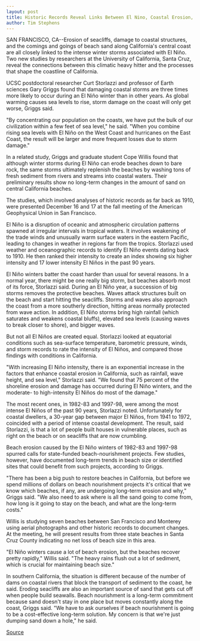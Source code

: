 ```yaml
---
layout: post
title: Historic Records Reveal Links Between El Nino, Coastal Erosion, And Shifting Sands Of Beaches In Central California
author: Tim Stephens
---
```


SAN FRANCISCO, CA--Erosion of seacliffs, damage to coastal structures, and the comings and goings of beach sand along California's central coast are all closely linked to the intense winter storms associated with El Niño. Two new studies by researchers at the University of California, Santa Cruz, reveal the connections between this climatic heavy hitter and the processes that shape the coastline of California.

UCSC postdoctoral researcher Curt Storlazzi and professor of Earth sciences Gary Griggs found that damaging coastal storms are three times more likely to occur during an El Niño winter than in other years. As global warming causes sea levels to rise, storm damage on the coast will only get worse, Griggs said.

"By concentrating our population on the coasts, we have put the bulk of our civilization within a few feet of sea level," he said. "When you combine rising sea levels with El Niño on the West Coast and hurricanes on the East Coast, the result will be larger and more frequent losses due to storm damage."

In a related study, Griggs and graduate student Cope Willis found that although winter storms during El Niño can erode beaches down to bare rock, the same storms ultimately replenish the beaches by washing tons of fresh sediment from rivers and streams into coastal waters. Their preliminary results show no long-term changes in the amount of sand on central California beaches.

The studies, which involved analyses of historic records as far back as 1910, were presented December 16 and 17 at the fall meeting of the American Geophysical Union in San Francisco.

El Niño is a disruption of oceanic and atmospheric circulation patterns spawned at irregular intervals in tropical waters. It involves weakening of the trade winds and unusually warm surface waters in the eastern Pacific, leading to changes in weather in regions far from the tropics. Storlazzi used weather and oceanographic records to identify El Niño events dating back to 1910. He then ranked their intensity to create an index showing six higher intensity and 17 lower intensity El Niños in the past 90 years.

El Niño winters batter the coast harder than usual for several reasons. In a normal year, there might be one really big storm, but beaches absorb most of its force, Storlazzi said. During an El Niño year, a succession of big storms removes the protective beaches. Waves attack structures built on the beach and start hitting the seacliffs. Storms and waves also approach the coast from a more southerly direction, hitting areas normally protected from wave action. In addition, El Niño storms bring high rainfall (which saturates and weakens coastal bluffs), elevated sea levels (causing waves to break closer to shore), and bigger waves.

But not all El Niños are created equal. Storlazzi looked at equatorial conditions such as sea-surface temperature, barometric pressure, winds, and storm records to rate the intensity of El Niños, and compared those findings with conditions in California.

"With increasing El Niño intensity, there is an exponential increase in the factors that enhance coastal erosion in California, such as rainfall, wave height, and sea level," Storlazzi said. "We found that 75 percent of the shoreline erosion and damage has occurred during El Niño winters, and the moderate- to high-intensity El Niños do most of the damage."

The most recent ones, in 1982-83 and 1997-98, were among the most intense El Niños of the past 90 years, Storlazzi noted. Unfortunately for coastal dwellers, a 30-year gap between major El Niños, from 1941 to 1972, coincided with a period of intense coastal development. The result, said Storlazzi, is that a lot of people built houses in vulnerable places, such as right on the beach or on seacliffs that are now crumbling.

Beach erosion caused by the El Niño winters of 1982-83 and 1997-98 spurred calls for state-funded beach-nourishment projects. Few studies, however, have documented long-term trends in beach size or identified sites that could benefit from such projects, according to Griggs.

"There has been a big push to restore beaches in California, but before we spend millions of dollars on beach nourishment projects it's critical that we know which beaches, if any, are undergoing long-term erosion and why," Griggs said. "We also need to ask where is all the sand going to come from, how long is it going to stay on the beach, and what are the long-term costs."

Willis is studying seven beaches between San Francisco and Monterey using aerial photographs and other historic records to document changes. At the meeting, he will present results from three state beaches in Santa Cruz County indicating no net loss of beach size in this area.

"El Niño winters cause a lot of beach erosion, but the beaches recover pretty rapidly," Willis said. "The heavy rains flush out a lot of sediment, which is crucial for maintaining beach size."

In southern California, the situation is different because of the number of dams on coastal rivers that block the transport of sediment to the coast, he said. Eroding seacliffs are also an important source of sand that gets cut off when people build seawalls. Beach nourishment is a long-term commitment because sand doesn't stay in one place but moves constantly along the coast, Griggs said. "We have to ask ourselves if beach nourishment is going to be a cost-effective long-term solution. My concern is that we're just dumping sand down a hole," he said.  

[Source](http://www1.ucsc.edu/news_events/press_releases/archive/00-01/12-00/erosion.html "Permalink to UCSC Press Release:Coastal erosion")
